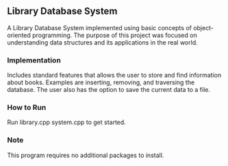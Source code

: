 ## Library Database System
A Library Database System implemented using basic concepts of object-oriented programming. The purpose of this project was focused on understanding data structures and its applications in the real world.

### Implementation
Includes standard features that allows the user to store and find information about books. Examples are inserting, removing, and traversing the database. The user also has the option to save the current data to a file.

### How to Run
Run library.cpp system.cpp to get started.

### Note
This program requires no additional packages to install.
